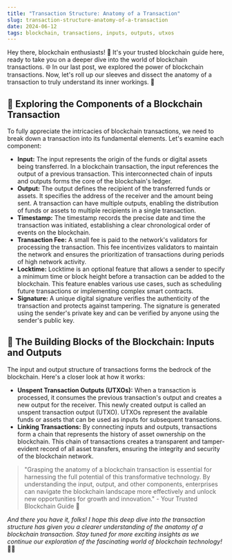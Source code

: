 ```yaml
---
title: "Transaction Structure: Anatomy of a Transaction"
slug: transaction-structure-anatomy-of-a-transaction
date: 2024-06-12
tags: blockchain, transactions, inputs, outputs, utxos
---
```


Hey there, blockchain enthusiasts! 🙌 It's your trusted blockchain guide here, ready to take you on a deeper dive into the world of blockchain transactions. 🌐 In our last post, we explored the power of blockchain transactions. Now, let's roll up our sleeves and dissect the anatomy of a transaction to truly understand its inner workings. 🎯

## 🔎 Exploring the Components of a Blockchain Transaction

To fully appreciate the intricacies of blockchain transactions, we need to break down a transaction into its fundamental elements. Let's examine each component:

- **Input:** The input represents the origin of the funds or digital assets being transferred. In a blockchain transaction, the input references the output of a previous transaction. This interconnected chain of inputs and outputs forms the core of the blockchain's ledger.
- **Output:** The output defines the recipient of the transferred funds or assets. It specifies the address of the receiver and the amount being sent. A transaction can have multiple outputs, enabling the distribution of funds or assets to multiple recipients in a single transaction.
- **Timestamp:** The timestamp records the precise date and time the transaction was initiated, establishing a clear chronological order of events on the blockchain.
- **Transaction Fee:** A small fee is paid to the network's validators for processing the transaction. This fee incentivizes validators to maintain the network and ensures the prioritization of transactions during periods of high network activity.
- **Locktime:** Locktime is an optional feature that allows a sender to specify a minimum time or block height before a transaction can be added to the blockchain. This feature enables various use cases, such as scheduling future transactions or implementing complex smart contracts.
- **Signature:** A unique digital signature verifies the authenticity of the transaction and protects against tampering. The signature is generated using the sender's private key and can be verified by anyone using the sender's public key.

## 🧱 The Building Blocks of the Blockchain: Inputs and Outputs

The input and output structure of transactions forms the bedrock of the blockchain. Here's a closer look at how it works:

- **Unspent Transaction Outputs (UTXOs):** When a transaction is processed, it consumes the previous transaction's output and creates a new output for the receiver. This newly created output is called an unspent transaction output (UTXO). UTXOs represent the available funds or assets that can be used as inputs for subsequent transactions.
- **Linking Transactions:** By connecting inputs and outputs, transactions form a chain that represents the history of asset ownership on the blockchain. This chain of transactions creates a transparent and tamper-evident record of all asset transfers, ensuring the integrity and security of the blockchain network.

> "Grasping the anatomy of a blockchain transaction is essential for harnessing the full potential of this transformative technology. By understanding the input, output, and other components, enterprises can navigate the blockchain landscape more effectively and unlock new opportunities for growth and innovation." - Your Trusted Blockchain Guide 🌟

*And there you have it, folks! I hope this deep dive into the transaction structure has given you a clearer understanding of the anatomy of a blockchain transaction. Stay tuned for more exciting insights as we continue our exploration of the fascinating world of blockchain technology!* 🚀✨
